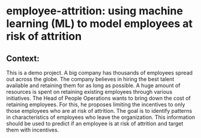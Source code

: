 # employee-attrition: using machine learning (ML) to model employees at risk of attrition

## Context:
This is a demo project. A big company has thousands of employees spread out across the globe. The company believes in hiring the best talent available and retaining them for as long as possible. A huge amount of resources is spent on retaining existing employees through various initiatives. The Head of People Operations wants to bring down the cost of retaining employees. For this, he proposes limiting the incentives to only those employees who are at risk of attrition. The goal is to identify patterns in characteristics of employees who leave the organization. This information should be used to predict if an employee is at risk of attrition and target them with incentives.

